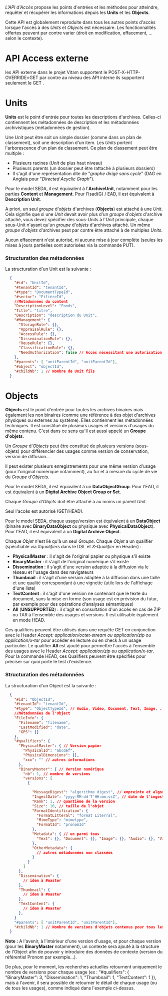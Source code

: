 *L'API d'Accès* propose les points d'entrées et les méthodes pour atteindre, requêter et récupérer les informations depuis les **Units** et les **Objects**.

Cette API est globalement reproduite dans tous les autres points d'accès lorsque l'accès à des _Units_ et _Objects_ est nécessaire. Les fonctionnalités offertes peuvent par contre varier (droit en modification, effacement, ... selon le contexte).

# API Access externe

les API externe dans le projet Vitam supportent le POST-X-HTTP-OVERRIDE=GET par contre au niveau des API interne ils supportent seulement le GET . 

# Units

**Units** est le point d'entrée pour toutes les descriptions d'archives. Celles-ci contiennent les métadonnées de description et les métadonnées archivistiques (métadonnées de gestion).

Une _Unit_ peut être soit un simple dossier (comme dans un plan de classement), soit une description d'un item. Les _Units_ portent l'arborescence d'un plan de classement. Ce plan de classement peut être multiple :
  - Plusieurs racines (_Unit_ de plus haut niveau)
  - Plusieurs parents (un dossier peut être rattaché à plusieurs dossiers)
  - Il s'agit d'une représentation dite de "_graphe dirigé sans cycle_" (DAG en Anglais pour "_Directed Acyclic Graph_").

Pour le model SEDA, il est équivalent à l'**ArchiveUnit**, notamment pour les parties **Content** et **Management**. Pour l'Isad(G) / EAD, il est équivalent à **Description Unit**.

A priori, un seul _groupe_ d'_objets_ d'archives (**Objects**) est attaché à une _Unit_. Cela signifie que si une _Unit_ devait avoir plus d'un _groupe_ d'_objets_ d'archive attaché, vous devez spécifier des sous-Units à l'_Unit_ principale, chaque sous-Unit n'ayant qu'un _groupe_ d'_objets_ d'archives attaché. Un même _groupe_ d'_objets_ d'archives peut par contre être attaché à de multiples _Units_.

Aucun effacement n'est autorisé, ni aucune mise à jour complète (seules les mises à jours partielles sont autorisées via la commande PUT).

### Structuration des métadonnées

La structuration d'un Unit est la suivante :
```json
  {
    "#id": "UnitId",
    "#tenantId": "tenantId",
    "#type": "DocumentTypeId",
    "#sector": "FilièreId",
    //Métadonnées du content
    "DescriptionLevel": "Fonds",
    "Title": "titre",
    "Description": "description du Unit",
    "#Management": {
      "StorageRule": {},
      "AppraisalRule": {},
      "AccessRule": {},
      "DisseminationRule": {},
      "ReuseRule": {},
      "ClassificationRule": {},
      "NeedAuthorization": false // Accès nécessitant une autorisation explicite
    },
    "#parents": [ "unitParentId", "unitParentId"],
    "#object": "objectId",
    "#childNb": 1 // Nombre de Unit fils
  }
```

# Objects

**Objects** est le point d'entrée pour toutes les archives binaires mais également les non binaires (comme une référence à des objet d'archives physiques ou externes au système). Elles contiennent les métadonnées techniques. Il est constitué de plusieurs usages et versions d'usages du même contenu. C'est dans ce sens qu'il est aussi appelé un **Groupe d'objets**.

Un _Groupe_ d'_Objects_ peut être constitué de plusieurs versions (sous-objets) pour différencier des usages comme version de conservation, version de diffusion...

Il peut exister plusieurs enregistrements pour une même version d'usage (pour l'original numérique notamment), au fur et à mesure du cycle de vie du _Groupe_ d'_Objects_.

Pour le model SEDA, il est équivalent à un **DataObjectGroup**. Pour l'EAD, il est équivalent à un **Digital Archive Object Group or Set**.

Chaque _Groupe_ d'_Objets_ doit être attaché à au moins un parent _Unit_.

Seul l'accès est autorisé (GET/HEAD).

Pour le model SEDA, chaque usage/version est équivalent à un **DataObject** (binaire avec **BinaryDataObject** ou physique avec **PhysicalDataObject**). Pour l'EAD, il est équivalent à un **Digital Archive Object**.

Chaque _Objet_ n'est lié qu'à un seul _Groupe_. Chaque _Objet_ a un qualifier (spécifiable via *#qualifiers* dans le DSL et *X-Qualifier* en Header) :

- **PhysicalMaster** : il s'agit de l'original papier ou physique s'il existe
- **BinaryMaster** : il s'agit de l'original numérique s'il existe
- **Dissemination** : il s'agit d'une version adaptée à la diffusion via le réseau et l'usage dans des navigateurs
- **Thumbnail** : il s'agit d'une version adaptée à la diffusion dans une taille et une qualité correspondant à une vignette (utile lors de l'affichage d'une liste)
- **TextContent** : il s'agit d'une version ne contenant que le texte du document, sans la mise en forme (son usage est en prévision du futur, par exemple pour des opérations d'analyses sémantiques)
- **All** (**UNSUPPORTED**) : il s'agit en consultation d'un accès en cas de ZIP ou TAR à l'ensemble des usages et versions. Il est utilisable également en mode HEAD.

Ces qualifiers peuvent être utilisés dans une requête GET en conjonction avec le Header *Accept: application/octet-stream ou application/zip ou application/x-tar* pour accéder en lecture ou en check à un usage particulier.
Le qualifier **All** est ajouté pour permettre l'accès à l'ensemble des usages avec le Header *Accept: application/zip ou application/x-tar*.
Pour la commande HEAD, ces Qualifiers peuvent être spécifiés pour préciser sur quoi porte le test d'existence.

### Structuration des métadonnées

La structuration d'un Object est la suivante :
```json
  {
    "#id": "ObjectId",
    "#tenantId": "tenantId",
    "#type": "ObjectTypeId", // Audio, Video, Document, Text, Image, ...
    //Métadonnées de l'Object
    "FileInfo": {
      "Filename": "filename",
      "LastModified": "date",
      "GPS": {}
    },
    "#qualifiers": {
      "PhysicalMaster": { // Version papier
        "PhysicalId": "abcdef",
        "PhysicalDimensions": {},
        "xxx": "" // autres informations
      },
      "BinaryMaster": { // Version numérique
        "nb": 1, // nombre de versions
        "versions": [
          {

            "MessageDigest": "algorithme digest", // empreinte et algorithme d'empreinte de l'objet
            "IngestDate": "yyyy-MM-dd'T'HH:mm:ssZ", // date de l'ingest de cette version
            "Rank": 1, // quantième de la version
            "Size": 10, // taille de l'objet
            "FormatIdentification": {
              "FormatLitteral": "format Literral",
              "MimeType": "mimetype",
              "FormatId": "pronomId"
            },
            "Metadata": { // un parmi tous
              "Text": {}, "Document": {}, "Image": {}, "Audio": {}, "Video": {}
            },
            "OtherMetadata": {
              // autres métadonnées non classées
            }
          }
        ]
      },
      "Dissemination": {
        // idem à #master
      },
      "Thumbnail": {
        // idem à #master
      },
      "TextContent": {
        // idem à #master
      },
    }
    "#parents": [ "unitParentId", "unitParentId"],
    "#childNb": 1 // Nombre de versions d'objets contenus pour tous les usages
  }
```
**Note :** A l'avenir, à l'intérieur d'une version d'usage, et pour chaque version (pour les **BinaryMaster** notamment), un contexte sera ajouté à la structure de l'Object afin de pouvoir y introduire des données de contexte (version du référentiel Pronom par exemple...).

De plus, pour le moment, les recherches actuelles retournent uniquement le nombre de versions pour chaque usage (ex : "#qualifiers": { "BinaryMaster": 3, "Dissemination": 1, "Thumbnail": 1, "TextContent": 1 }), mais à l'avenir, il sera possible de retourner le détail de chaque usage (ou de tous les usages), comme indiqué dans l'exemple ci-dessus.
